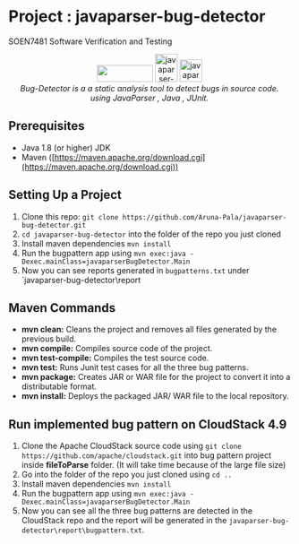 
 # Project : javaparser-bug-detector
 SOEN7481 Software Verification and Testing
<p  align="center">
<img  src="https://upload.wikimedia.org/wikipedia/commons/5/52/Apache_Maven_logo.svg"  width="100px"  height="30px" margin-left="19px"/> 
<img  src="https://cdn.icon-icons.com/icons2/2248/PNG/512/slash_forward_icon_134959.png"  alt="javaparser-logo"  width="40px"  height="50px"/>
<img  src="https://javaparser.org/img/jp-logo.png"  alt="javaparser-logo"  width="40px"  height="40px"/>
<br>
<i>Bug-Detector is a a static analysis tool to detect bugs in source code.
<br> using JavaParser , Java , JUnit.</i>
<br>
</p>

## Prerequisites
- Java 1.8 (or higher) JDK
- Maven ([https://maven.apache.org/download.cgi](https://maven.apache.org/download.cgi))

## Setting Up a Project
1. Clone this repo: `git clone https://github.com/Aruna-Pala/javaparser-bug-detector.git `   
2. `cd javaparser-bug-detector` into the folder of the repo you just cloned
3. Install maven dependencies `mvn install`
4. Run the bugpattern app using `mvn exec:java -Dexec.mainClass=javaparserBugDetector.Main`
5. Now you can see reports generated in `bugpatterns.txt` under `javaparser-bug-detector\report

## Maven Commands

-   **mvn clean:**  Cleans the project and removes all files generated by the previous build.
-   **mvn compile:**  Compiles source code of the project.
-   **mvn test-compile:**  Compiles the test source code.
-   **mvn test:**  Runs Junit test cases for all the three bug patterns.
-   **mvn package:**  Creates JAR or WAR file for the project to convert it into a distributable format.
-   **mvn install:**  Deploys the packaged JAR/ WAR file to the local repository.

## Run implemented bug pattern on CloudStack 4.9
1) Clone the Apache CloudStack source code using `git clone https://github.com/apache/cloudstack.git` into bug pattern project inside **fileToParse** folder. (It will take      time because of the large file size)
2) Go into the folder of the repo you just cloned using `cd ..`
3) Install maven dependencies `mvn install`
4) Run the bugpattern app using `mvn exec:java -Dexec.mainClass=javaparserBugDetector.Main`
5) Now you can see all the three bug patterns are detected in the CloudStack repo and the report will be generated in the `javaparser-bug-detector\report\bugpattern.txt`.

